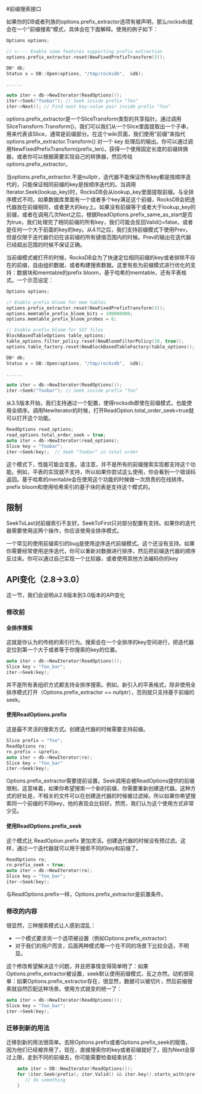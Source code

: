 #前缀搜索接口

如果你的DB或者列族的options.prefix_extractor选项有被声明，那么rocksdb就会在一个“前缀搜索”模式，具体会在下面解释。使用的例子如下：

```cpp
Options options;

// <---- Enable some features supporting prefix extraction
options.prefix_extractor.reset(NewFixedPrefixTransform(3));

DB* db;
Status s = DB::Open(options, "/tmp/rocksdb",  &db);

......

auto iter = db->NewIterator(ReadOptions());
iter->Seek("foobar"); // Seek inside prefix "foo"
iter->Next(); // Find next key-value pair inside prefix "foo"

```
options.prefix_extractor是一个SliceTransform类型的共享指针。通过调用SliceTransform.Transform()，我们可以我们从一个Slice里面提取出一个子串，用来代表该Slice，通常是前缀部分。在这个wiki页面，我们使用“前缀”来指代 options.prefix_extractor.Transform() 对一个 key 处理后的输出。你可以通过调用NewFixedPrefixTransform(prefix_len)，获得一个使用固定长度的前缀转换器，或者你可以根据需要实现自己的转换器，然后传给options.prefix_extractor。

当options.prefix_extractor.不是nullptr，迭代器不能保证所有key都是按顺序迭代的，只能保证相同前缀的key是按顺序迭代的。当调用Iterator.Seek(lookup_key)时，RocksDB会从lookup_key里面提取前缀。与全排序模式不同，如果数据库里面有一个或者多个key满足这个前缀，RocksDB会把迭代器放在前缀相同，或者更大的key上。如果没有前缀等于或者大于lookup_key的前缀，或者在调用几次Next之后，根据ReadOptions.prefix_same_as_start是否为true，我们处理完了相同前缀的所有key，我们可能会反回Valid()=false，或者是任何一个大于前面的key的key。从4.11之后，我们支持前缀模式下使用Prev，但是仅限于迭代器仍旧在该前缀的所有键值范围内的时候。Prev的输出在迭代器已经超出范围的时候不保证正确。

当前缀模式被打开的时候，RocksDB会为了快速定位相同前缀的key或者排除不存在的前缀，自由组织数据，或者构建搜索数据。这里有些为前缀模式进行优化的支持：数据块和memtable的prefix bloom，基于哈希的memtable，还有平表格式。一个示范设定：

```cpp
Options options;

// Enable prefix bloom for mem tables
options.prefix_extractor.reset(NewFixedPrefixTransform(3));
options.memtable_prefix_bloom_bits = 100000000;
options.memtable_prefix_bloom_probes = 6;

// Enable prefix bloom for SST files
BlockBasedTableOptions table_options;
table_options.filter_policy.reset(NewBloomFilterPolicy(10, true));
options.table_factory.reset(NewBlockBasedTableFactory(table_options));

DB* db;
Status s = DB::Open(options, "/tmp/rocksdb",  &db);

......

auto iter = db->NewIterator(ReadOptions());
iter->Seek("foobar"); // Seek inside prefix "foo"

```
从3.5版本开始，我们支持通过一个配置，使得rocksdb即使在前缀模式，也能使用全顺序。调用NewIterator的时候，打开ReadOption.total_order_seek=true就可以打开这个功能。

```cpp
ReadOptions read_options;
read_options.total_order_seek = true;
auto iter = db->NewIterator(read_options);
Slice key = "foobar";
iter->Seek(key);  // Seek "foobar" in total order
```
这个模式下，性能可能会变差。请注意，并不是所有的前缀搜索实现都支持这个功能。例如，平表的实现就不支持，所以如果你尝试这么使用，你会看到一个错误码返回。基于哈希的mentable会在使用这个功能的时候做一次昂贵的在线排序。prefix bloom和使用哈希索引的基于块的表是支持这个模式的。

## 限制

SeekToLast对前缀索引不友好。SeekToFirst只对部分配置有支持。如果你的迭代器需要使用这两个操作，你应该使用全排序模式。

一个常见的使用前缀索引的bug是使用逆序迭代前缀模式。这个还没有支持。如果你需要经常使用逆序迭代，你可以重新对数据进行排序，然后把前缀迭代器的顺序反过来。你可以通过自己实现一个比较器，或者使用其他方法编码你的key

## API变化（2.8->3.0）

这一节，我们会说明从2.8版本到3.0版本的API变化

### 修改前

#### 全排序搜索

这就是你认为的传统的索引行为。搜索会在一个全排序的key空间进行，把迭代器定位到第一个大于或者等于你搜索的key的位置。

```cpp
auto iter = db->NewIterator(ReadOptions());
Slice key = "foo_bar";
iter->Seek(key);

```
并不是所有表组织方式都支持全排序搜索。例如，新引入的平表格式，除非使用全排序模式打开（Options.prefix_extractor == nullptr），否则就只支持基于前缀的seek。

#### 使用ReadOptions.prefix

这是最不灵活的搜索方式。创建迭代器的时候需要支持前缀。

```cpp
Slice prefix = "foo";
ReadOptions ro;
ro.prefix = &prefix;
auto iter = db->NewIterator(ro);
Slice key = "foo_bar"
iter->Seek(key);
```

Options.prefix_extractor需要提前设置。Seek调用会被ReadOptions提供的前缀限制，这意味着，如果你希望搜索一个新的前缀，你需要重新创建迭代器。这种方式的好处是，不相关的文件可以在创建迭代器的时候被过滤掉。所以如果你希望搜索同一个前缀的不同key，他的表现会比较好。然而，我们认为这个使用方式非常少见。

#### 使用ReadOptions.prefix_seek

这个模式比 ReadOption.prefix 更加灵活。创建迭代器的时候没有预过滤。这样，通过一个迭代器就可以用于搜索不同的key和前缀了。

```cpp
ReadOptions ro;
ro.prefix_seek = true;
auto iter = db->NewIterator(ro);
Slice key = "foo_bar";
iter->Seek(key);
```

与ReadOptions.prefix一样，Options.prefix_extractor是前置条件。

### 修改的内容

很显然，三种搜索模式让人感到混乱：

- 一个模式要求另一个选项被设置（例如Options.prefix_extractor）
- 对于我们的用户而言，后面两种模式哪一个在不同的场景下比较合适，不明显。

这个修改希望解决这个问题，并且把事情变得简单明了：如果Options.prefix_extractor被设置，seek默认使用前缀模式，反之亦然。动机很简单：如果Options.prefix_extractor存在，很显然，数据可以被切片，然后前缀搜索就自然匹配这种场景。使用方式就变的统一了：

```cpp
auto iter = db->NewIterator(ReadOptions());
Slice key = "foo_bar";
iter->Seek(key);

```

### 迁移到新的用法

迁移到新的用法很简单。去除Options.prefix或者Options.prefix_seek的赋值，因为他们已经被弃用了。现在，直接搜索你的key或者前缀就好了。因为Next会穿过上限，走到不同的前缀去，你可能需要检查结束状态：

```cpp
    auto iter = DB::NewIterator(ReadOptions());
    for (iter.Seek(prefix); iter.Valid() && iter.key().starts_with(prefix); iter.Next()) {
       // do something
    }
```

